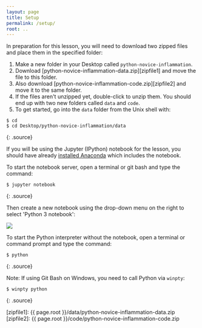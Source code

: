 ```yaml
---
layout: page
title: Setup
permalink: /setup/
root: ..
---
```


In preparation for this lesson, you will need to download two zipped files and place them in the specified folder:

1. Make a new folder in your Desktop called `python-novice-inflammation`.
2. Download [python-novice-inflammation-data.zip][zipfile1] and move the file to this folder.
3. Also download [python-novice-inflammation-code.zip][zipfile2] and move it to the same folder.
4. If the files aren't unzipped yet, double-click to unzip them. You should end up with
two new folders called `data` and `code`.
5. To get started, go into the `data` folder from the Unix shell with:

~~~
$ cd
$ cd Desktop/python-novice-inflammation/data
~~~
{: .source}

If you will be using the Jupyter (IPython) notebook for the lesson,
you should have already
[installed Anaconda](http://swcarpentry.github.io/workshop-template/#python)
which includes the notebook.

To start the notebook server, open a terminal or git bash and type the command:

~~~
$ jupyter notebook
~~~
{: .source}

Then create a new notebook using the drop-down menu on the right to select 'Python 3 notebook':

![](../fig/new-notebook.png)

To start the Python interpreter without the notebook, open a terminal
or command prompt and type the command:

~~~
$ python
~~~
{: .source}

Note: If using Git Bash on Windows, you need to call Python via `winpty`:

~~~
$ winpty python
~~~
{: .source}

[zipfile1]: {{ page.root }}/data/python-novice-inflammation-data.zip
[zipfile2]: {{ page.root }}/code/python-novice-inflammation-code.zip

